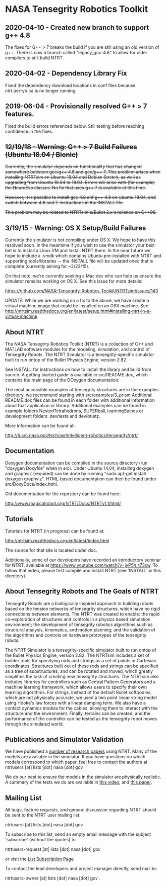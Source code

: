 NASA Tensegrity Robotics Toolkit
===============

2020-04-10 - Created new branch to support g++ 4.8
--------

The fixes for G++ > 7 breaks the build if you are still using an old version of g++. There is now a branch called "legacy_gcc-4.8" to allow for older compilers to still build NTRT.

2020-04-02 - Dependency Library Fix
--------

Fixed the dependency download locations in conf files because ntrt.perryb.ca is no longer running.

2019-06-04 - Provisionally resolved G++ > 7 features.
--------

Fixed the build errors referenced below.  Still testing before reaching confidence in the fixes.

<del>12/19/18 - Warning: G++ > 7 Build Failures (Ubuntu 18.04 / Bionic)</del>
---------

<del>Currently, the simulator depends on functionality that has changed somewhere between gcc/g++ 4.8 and gcc/g++ 7. This problem arises when installing NTRTsim on Ubuntu 18.04 and Debian Stretch, as well as upgrading from Ubuntu 16.04 to 18.04. Errors will arise with (for example) the NeuroEvo classes. No fix that uses g++ 7 is available at this time.</del>

<del>However, it is possible to install gcc 4.8 anf g++ 4.8 on Ubuntu 18.04, and switch between 4.8 and 7. Instructions in the INSTALL file.</del>

<del>This problem may be related to NTRTsim's/Bullet 2.x's reliance on C++98.</del>

3/19/15 - Warning: OS X Setup/Build Failures
---------
Currently the simulator is not compiling under OS X. We hope to have this resolved soon. In the meantime if you wish to use the simulator your best bet is to install a Linux VM and install NTRT there. In the near future we hope to include a .vmdk which contains Ubuntu pre-installed with NTRT and supporting tools/libraries -- the INSTALL file will be updated onec that is complete (currently aiming for ~3/22/15).

On that note, we're currently seeking a Mac dev who can help us ensure the simulator remains working on OS X. See this issue for more details:

https://github.com/NASA-Tensegrity-Robotics-Toolkit/NTRTsim/issues/143

UPDATE:  While we are working on a fix to the above, we have create a virtual machine image that could be installed on an OSX machine.  See:
http://ntrtsim.readthedocs.org/en/latest/setup.html#installing-ntrt-in-a-virtual-machine

About NTRT
---------

The NASA Tensegrity Robotics Toolkit (NTRT) is a collection of C++ and
MATLAB software modules for the modeling, simulation, and control of
Tensegrity Robots. The NTRT Simulator is a tensegrity-specific simulator
built to run ontop of the Bullet Physics Engine, version 2.82.

See INSTALL for instructions on how to install the library and build
from source. A getting started guide is available in src/README.dox,
which contains the main page of the DOxygen documentation.

The most accessible examples of tensegrity structures are in the
examples directory, we recommend starting with src/examples/3_prism
Additional README.dox files can be found in each folder with
additional information about that application or library. Additional 
examples can be found in example folders NestedTetrahedrons, SUPERball,
learningSpines or development folders: dev/tests and dev/btietz.

More information can be found at:

http://ti.arc.nasa.gov/tech/asr/intelligent-robotics/tensegrity/ntrt/

Documentation
--------

Doxygen documentation can be compiled in the source directory
(run "doxygen Doxyfile" when in src). Under Ubuntu 14.04, installing 
doxygen and graphviz (required) can be done by running "sudo apt-get 
install doxygen graphviz". HTML-based documentation can then be found 
under src/DoxyDocs/index.html.

Old documentation for the repository can be found here:

http://www.magicalrobot.org/NTRT/Docs/NTRTv1.1/html/

Tutorials
----------

Tutorials for NTRT (in progress) can be found at:

http://ntrtsim.readthedocs.org/en/latest/index.html

The source for that site is located under doc.

Additionally, some of our developers have recorded an introductory seminar
for NTRT, available at https://www.youtube.com/watch?v=jyP5h_t73xw.
To follow that video, please first compile and install NTRT (see 'INSTALL'
in this directory).

About Tensegrity Robots and The Goals of NTRT
----------
Tensegrity Robots are a biologically inspired approach to building
robots based on the tension networks of tensegrity structures, 
which have no rigid connections between elements.  The NTRT was created
to enable: the rapid co-exploration of structures and controls in 
a physics based simulation environment; the development of tensegrity 
robotics algorithms such as structural analysis, kinematics, and motion 
planning; and the validation of the algorithms and controls on hardware 
prototypes of the tensegrity robots.

The NTRT Simulator is a tensegrity-specific simulator built to run ontop
of the Bullet Physics Engine, version 2.82.  The NTRTsim includes a set 
of builder tools for specifying rods and strings as a set of points in 
Cartesian coordinates.  Structures built out of these rods and strings 
can be specified as a tree of substructures, and can be rotated and 
moved, which greatly simplifies the task of creating new tensegrity 
structures.  The NTRTsim also includes libraries for controllers such as 
Central Pattern Generators and a machine learning framework, which 
allows users to specify their own learning algorithms.  For strings, 
instead of the default Bullet softbodies, which are not physically 
accurate, we used a two point linear string model using Hooke's law 
forces with a linear damping term. We also have a contact dynamics module
for the cables, allowing them to interact with the structure and the environment.
Finally, terrains can be created, and the performance of the controller 
can be tested as the tensegrity robot moves through the simulated world.

Publications and Simulator Validation
----------------

We have published a 
[number of research papers](http://www.magicalrobot.org/BeingHuman/vytas-sunspirals-publications) 
using NTRT. Many of the models are available in the simulator. 
If you have questions on which models correspond to which paper, 
feel free to contact the authors at ntrtusers [at] lists [dot] nasa [dot] gov

We do our best to ensure the models in the simulator are physically 
realistic. A summary of the tests we do are available in 
[this video](https://youtu.be/VRdKwPsjmcI), and 
[this paper](http://www.sunspiral.org/vytas/cv/JRSI_tensegrity_final_releasable.pdf).

Mailing List
----------
All bugs, feature requests, and general discussion regarding NTRT should 
be sent to the NTRT user mailing list:

ntrtusers [at] lists [dot] nasa [dot] gov

To subscribe to this list, send an empty email message with the subject 
'subscribe' (without the quotes) to

ntrtusers-request [at] lists [dot] nasa [dot] gov

or visit the [List Subscription Page](https://lists.nasa.gov/mailman/listinfo/ntrtusers)

To contact the lead developers and project manager directly, send mail to:

ntrtusers-owner [at] lists [dot] nasa [dot] gov
.